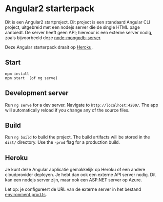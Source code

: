 # Angular2 starterpack

Dit is een Angular2 startproject. Dit project is een standaard Angular CLI project, uitgebreid met een nodejs server die de single HTML page aanbiedt. De server heeft geen API; hiervoor is een externe server nodig, zoals bijvoorbeeld deze [node-mongodb-server](https://github.com/avansinformatica/node-mongodb-server).

Deze Angular starterpack draait op [Heroku](https://angular-avans-starter.herokuapp.com).

## Start

```
npm install
npm start  (of ng serve)
```

## Development server

Run `ng serve` for a dev server. Navigate to `http://localhost:4200/`. The app will automatically reload if you change any of the source files.

## Build

Run `ng build` to build the project. The build artifacts will be stored in the `dist/` directory. Use the `-prod` flag for a production build.

## Heroku
Je kunt deze Angular applicatie gemakkelijk op Heroku of een andere cloudprovider deployen. Je hebt dan ook een externe API server nodig. Dit kan een nodejs server zijn, maar ook een ASP.NET server op Azure. 

Let op: je configureert de URL van de externe server in het bestand [environment.prod.ts](./src/app/environment/environment.prod.ts). 

